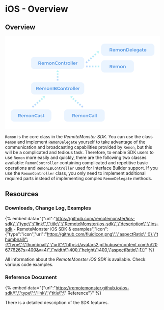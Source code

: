 # iOS - Overview

## Overview

![](../.gitbook/assets/ios-overview.png)

`Remon` is the core class in the *RemoteMonster SDK*. You can use the class `Remon` and implement `RemonDelegate` yourself to take advantage of the communication and broadcasting capabilities provided by `Remon`, but this will be a complicated and tedious task. Therefore, to enable SDK users to use `Remon` more easily and quickly, there are the following two classes available: `RemonController` containing complicated and repetitive basic operations and `RemonIBController` used for Interface Builder support. If you use the `RemonController` class, you only need to implement additional required parts instead of implementing complex `RemonDelegate` methods.

## Resources

### Downloads, Change Log, Examples

{% embed data="{\"url\":\"https://github.com/remotemonster/ios-sdk\",\"type\":\"link\",\"title\":\"RemoteMonster/ios-sdk\",\"description\":\"ios-sdk - RemoteMonster iOS SDK & examples\",\"icon\":{\"type\":\"icon\",\"url\":\"https://github.com/fluidicon.png\",\"aspectRatio\":0},\"thumbnail\":{\"type\":\"thumbnail\",\"url\":\"https://avatars2.githubusercontent.com/u/20677626?s=400&v=4\",\"width\":400,\"height\":400,\"aspectRatio\":1}}" %}

All information about the *RemoteMonster iOS SDK* is available. Check
various code examples.

### Reference Document

{% embed data="{\"url\":\"https://remotemonster.github.io/ios-sdk/\",\"type\":\"link\",\"title\":\"  Reference\"}" %}

There is a detailed description of the SDK features.

